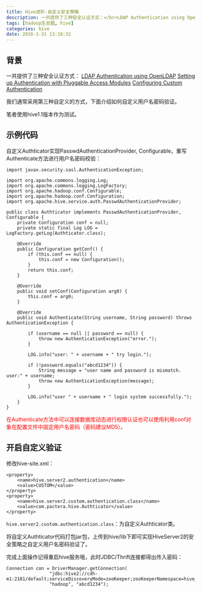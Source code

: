 ```yaml
---
title: Hive进阶-自定义安全策略
description: 一共提供了三种安全认证方式：</br>LDAP Authentication using OpenLDAP</br>Setting up Authentication with Pluggable Access Modules</br>Configuring Custom Authentication</br>我们通常采用第三种自定义的方式，下面介绍如何自定义用户名密码验证。
tags: [hadoop生态圈, hive]
categories: hive
date: 2016-1-31 13:18:32
---
```


## 背景

一共提供了三种安全认证方式：
[LDAP Authentication using OpenLDAP](http://doc.mapr.com/display/MapR/Using+HiveServer2#UsingHiveServer2-LDAPAuthenticationusingOpenLDAP)
[Setting up Authentication with Pluggable Access Modules](http://doc.mapr.com/display/MapR/Using+HiveServer2#UsingHiveServer2-SettingupAuthenticationwithPluggableAccessModules)
[Configuring Custom Authentication](http://doc.mapr.com/display/MapR/Using+HiveServer2#UsingHiveServer2-ConfiguringCustomAuthentication)

我们通常采用第三种自定义的方式，下面介绍如何自定义用户名密码验证。

笔者使用hive1.1版本作为测试。

## 示例代码

自定义Authticator实现PasswdAuthenticationProvider, Configurable，重写Authenticate方法进行用户名密码校验：
```
import javax.security.sasl.AuthenticationException;

import org.apache.commons.logging.Log;
import org.apache.commons.logging.LogFactory;
import org.apache.hadoop.conf.Configurable;
import org.apache.hadoop.conf.Configuration;
import org.apache.hive.service.auth.PasswdAuthenticationProvider;

public class Authticator implements PasswdAuthenticationProvider, Configurable {
    private Configuration conf = null;
    private static final Log LOG = LogFactory.getLog(Authticator.class);

    @Override
    public Configuration getConf() {
        if (this.conf == null) {
            this.conf = new Configuration();
        }
        return this.conf;
    }

    @Override
    public void setConf(Configuration arg0) {
        this.conf = arg0;
    }

    @Override
    public void Authenticate(String username, String password) throws AuthenticationException {

        if (username == null || password == null) {
            throw new AuthenticationException("error.");
        }

        LOG.info("user: " + username + " try login.");

        if (!password.equals("abcd1234")) {
            String message = "user name and password is mismatch. user:" + username;
            throw new AuthenticationException(message);
        }

        LOG.info("user " + username + " login system successfully.");
    }
}
```

<font color="red">在Authenticate方法中可以连接数据库动态进行权限认证也可以使用利用conf对象在配置文件中固定用户名密码（密码建议MD5）。</font>

## 开启自定义验证

修改hive-site.xml：
```
<property>
    <name>hive.server2.authentication</name>
    <value>CUSTOM</value>
</property>
<property>
    <name>hive.server2.custom.authentication.class</name>
    <value>com.pactera.hive.Authticator</value>
</property>
```

`hive.server2.custom.authentication.class`：为自定义Authticator类。

将自定义Authticator代码打包jar包，上传到hive/lib下即可实现HiveServer2的安全策略之自定义用户名密码验证了。

完成上面操作记得重启hive服务哦，此时JDBC/Thrift连接都得出传入密码：
```
Connection con = DriverManager.getConnection(
                "jdbc:hive2://cdh-m1:2181/default;serviceDiscoveryMode=zooKeeper;zooKeeperNamespace=hive_zookeeper_namespace_hive",
                "hadoop", "abcd1234");
```